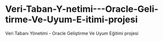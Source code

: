 # Veri-Taban-Y-netimi---Oracle-Geli-tirme-Ve-Uyum-E-itimi-projesi
Veri Tabanı Yönetimi - Oracle Geliştirme Ve Uyum Eğitimi projesi
